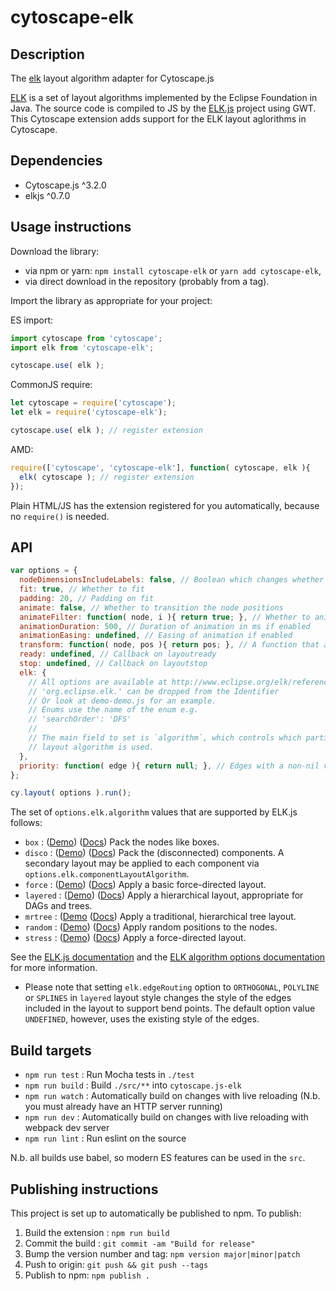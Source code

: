 cytoscape-elk
================================================================================

## Description

The [elk](https://github.com/OpenKieler/elkjs) layout algorithm adapter for Cytoscape.js

[ELK](https://www.eclipse.org/elk/) is a set of layout algorithms implemented by the Eclipse Foundation in Java.  The source code is compiled to JS by the [ELK.js](https://github.com/kieler/elkjs) project using GWT.  This Cytoscape extension adds support for the ELK layout aglorithms in Cytoscape.


## Dependencies

 * Cytoscape.js ^3.2.0
 * elkjs ^0.7.0


## Usage instructions

Download the library:
 * via npm or yarn: `npm install cytoscape-elk` or `yarn add cytoscape-elk`,
 * via direct download in the repository (probably from a tag).

Import the library as appropriate for your project:

ES import:

```js
import cytoscape from 'cytoscape';
import elk from 'cytoscape-elk';

cytoscape.use( elk );
```

CommonJS require:

```js
let cytoscape = require('cytoscape');
let elk = require('cytoscape-elk');

cytoscape.use( elk ); // register extension
```

AMD:

```js
require(['cytoscape', 'cytoscape-elk'], function( cytoscape, elk ){
  elk( cytoscape ); // register extension
});
```

Plain HTML/JS has the extension registered for you automatically, because no `require()` is needed.


## API

```js
var options = {
  nodeDimensionsIncludeLabels: false, // Boolean which changes whether label dimensions are included when calculating node dimensions
  fit: true, // Whether to fit
  padding: 20, // Padding on fit
  animate: false, // Whether to transition the node positions
  animateFilter: function( node, i ){ return true; }, // Whether to animate specific nodes when animation is on; non-animated nodes immediately go to their final positions
  animationDuration: 500, // Duration of animation in ms if enabled
  animationEasing: undefined, // Easing of animation if enabled
  transform: function( node, pos ){ return pos; }, // A function that applies a transform to the final node position
  ready: undefined, // Callback on layoutready
  stop: undefined, // Callback on layoutstop
  elk: {
    // All options are available at http://www.eclipse.org/elk/reference.html
    // 'org.eclipse.elk.' can be dropped from the Identifier
    // Or look at demo-demo.js for an example.
    // Enums use the name of the enum e.g.
    // 'searchOrder': 'DFS'
    //
    // The main field to set is `algorithm`, which controls which particular
    // layout algorithm is used.
  },
  priority: function( edge ){ return null; }, // Edges with a non-nil value are skipped when geedy edge cycle breaking is enabled
};

cy.layout( options ).run();
```

The set of  `options.elk.algorithm` values that are supported by ELK.js follows:

- `box` : ([Demo](https://cytoscape.github.io/cytoscape.js-elk/?demo=box)) ([Docs](https://www.eclipse.org/elk/reference/algorithms/org-eclipse-elk-box.html)) Pack the nodes like boxes.
- `disco` : ([Demo](https://cytoscape.github.io/cytoscape.js-elk/?demo=disco)) ([Docs](https://www.eclipse.org/elk/reference/algorithms/org-eclipse-elk-disco.html)) Pack the (disconnected) components.  A secondary layout may be applied to each component via `options.elk.componentLayoutAlgorithm`.
- `force` : ([Demo](https://cytoscape.github.io/cytoscape.js-elk/?demo=force)) ([Docs](https://www.eclipse.org/elk/reference/algorithms/org-eclipse-elk-force.html)) Apply a basic force-directed layout.
- `layered` : ([Demo](https://cytoscape.github.io/cytoscape.js-elk/?demo=layered)) ([Docs](https://www.eclipse.org/elk/reference/algorithms/org-eclipse-elk-layered.html)) Apply a hierarchical layout, appropriate for DAGs and trees.
- `mrtree` : ([Demo](https://cytoscape.github.io/cytoscape.js-elk/?demo=mrtree) ([Docs](https://www.eclipse.org/elk/reference/algorithms/org-eclipse-elk-mrtree.html)) Apply a traditional, hierarchical tree layout.
- `random` : ([Demo](https://cytoscape.github.io/cytoscape.js-elk/?demo=random)) ([Docs](https://www.eclipse.org/elk/reference/algorithms/org-eclipse-elk-random.html)) Apply random positions to the nodes.
- `stress` : ([Demo](https://cytoscape.github.io/cytoscape.js-elk/?demo=stress)) ([Docs](https://www.eclipse.org/elk/reference/algorithms/org-eclipse-elk-stress.html)) Apply a force-directed layout.

See the [ELK.js documentation](https://github.com/OpenKieler/elkjs) and the [ELK algorithm options documentation](https://www.eclipse.org/elk/reference/algorithms.html) for more information.

* Please note that setting `elk.edgeRouting` option to `ORTHOGONAL`, `POLYLINE` or `SPLINES` in `layered` layout style changes the style of the edges included in the layout to support bend points. The default option value `UNDEFINED`, however, uses the existing style of the edges.

## Build targets

* `npm run test` : Run Mocha tests in `./test`
* `npm run build` : Build `./src/**` into `cytoscape.js-elk`
* `npm run watch` : Automatically build on changes with live reloading (N.b. you must already have an HTTP server running)
* `npm run dev` : Automatically build on changes with live reloading with webpack dev server
* `npm run lint` : Run eslint on the source

N.b. all builds use babel, so modern ES features can be used in the `src`.


## Publishing instructions

This project is set up to automatically be published to npm.  To publish:

1. Build the extension : `npm run build`
2. Commit the build : `git commit -am "Build for release"`
3. Bump the version number and tag: `npm version major|minor|patch`
4. Push to origin: `git push && git push --tags`
5. Publish to npm: `npm publish .`
